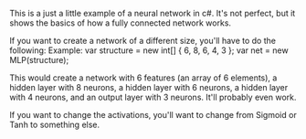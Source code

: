This is a just a little example of a neural network in c#.  It's not perfect, but it shows the basics of how a fully connected network works.

If you want to create a network of a different size, you'll have to do the following:
Example:
var structure = new int[] { 6, 8, 6, 4, 3 };
var net = new MLP(structure);

This would create a network with 6 features (an array of 6 elements), a hidden layer with 8 neurons, a hidden layer with 6 neurons, a hidden layer with 4 neurons, and an output layer with 3 neurons.  It'll probably even work.

If you want to change the activations, you'll want to change from Sigmoid or Tanh to something else.

